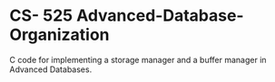 # CS- 525 Advanced-Database-Organization

C code for implementing a storage manager and a buffer manager in Advanced Databases.
